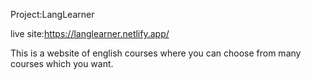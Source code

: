 Project:LangLearner


live site:https://langlearner.netlify.app/

This is a website of english courses where you can choose from many courses which you want.